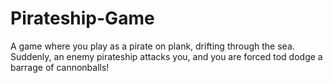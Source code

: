 # Pirateship-Game
A game where you play as a pirate on plank, drifting through the sea. Suddenly, an enemy pirateship attacks you, and you are forced tod dodge a barrage of cannonballs!
